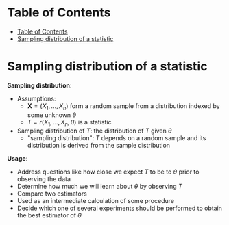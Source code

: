 <!-- TOC titleSize:1 tabSpaces:2 depthFrom:1 depthTo:6 withLinks:1 updateOnSave:1 orderedList:0 skip:0 title:1 charForUnorderedList:* -->
# Table of Contents
- [Table of Contents](#table-of-contents)
- [Sampling distribution of a statistic](#sampling-distribution-of-a-statistic)
<!-- /TOC -->

<!--
In this chapter, we shall derive, for random samples from a normal distribution, the distribution of the sample variance and the distributions of various functions of the sample mean and the sample variance. 

These derivations will lead us to the definitions of some new distributions that play important roles in problems of statistical inference. 

In addition, we shall study certain general properties of estimators and their sampling distributions
-->
# Sampling distribution of a statistic
**Sampling distribution**:
* Assumptions:
    * $\textbf{X} = (X_1, ..., X_n)$ form a random sample from a distribution indexed by some unknown $\theta$
    * $T = r(X_1, ..., X_n, \theta)$ is a statistic
* Sampling distribution of $T$: the distribution of $T$ given $\theta$
    * "sampling distribution": $T$ depends on a random sample and its distribution is derived from the sample distribution


**Usage**:
* Address questions like how close we expect $T$ to be to $\theta$ prior to observing the data
* Determine how much we will learn about $\theta$ by observing $T$
* Compare two estimators
* Used as an intermediate calculation of some procedure
* Decide which one of several experiments should be performed to obtain the best estimator of $\theta$